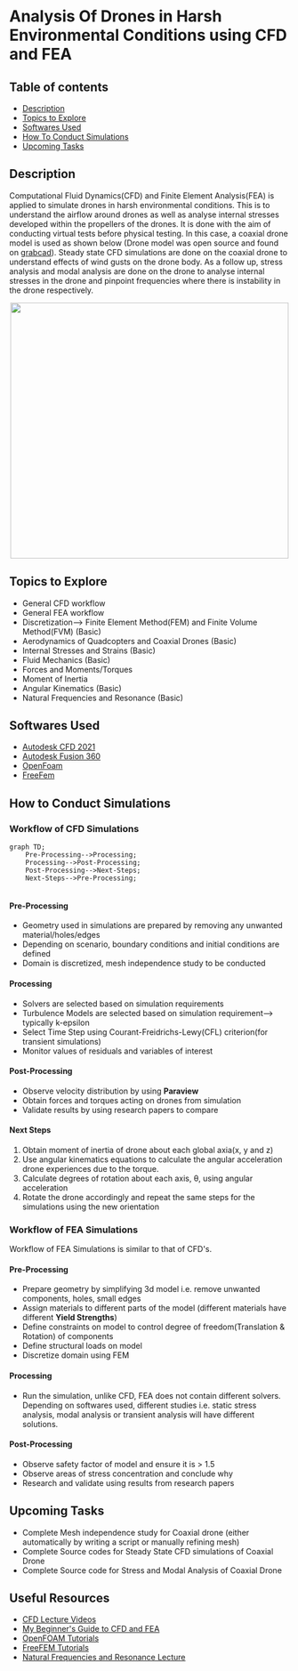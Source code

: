 # Analysis Of Drones in Harsh Environmental Conditions using CFD and FEA
## Table of contents

* [Description](#description)
* [Topics to Explore](#topics-to-explore)
* [Softwares Used](#softwares-used)
* [How To Conduct Simulations](#how-to-conduct-simulations)
* [Upcoming Tasks](#upcoming-tasks)


## Description 
Computational Fluid Dynamics(CFD) and Finite Element Analysis(FEA) is applied to simulate drones in harsh environmental conditions. This is to understand the airflow around drones as well as analyse internal stresses developed within the propellers of the drones. It is done with the aim of conducting virtual tests before physical testing. In this case, a coaxial drone model is used as shown below (Drone model was open source and found on [grabcad](https://grabcad.com/library)). Steady state CFD simulations are done on the coaxial drone to understand effects of wind gusts on the drone body. As a follow up, stress analysis and modal analysis are done on the drone to analyse internal stresses in the drone and pinpoint frequencies where there is instability in the drone respectively.

<p align="center">
  <img width="500" height="460" src="https://user-images.githubusercontent.com/58727564/207768601-baebc290-835f-4f85-bf19-1c5e8e861ebc.png">
</p>


## Topics to Explore
* General CFD workflow
* General FEA workflow
* Discretization--> Finite Element Method(FEM) and Finite Volume Method(FVM) (Basic)
* Aerodynamics of Quadcopters and Coaxial Drones (Basic)
* Internal Stresses and Strains (Basic)
* Fluid Mechanics (Basic) 
* Forces and Moments/Torques 
* Moment of Inertia
* Angular Kinematics (Basic)  
* Natural Frequencies and Resonance (Basic) 

## Softwares Used 
* [Autodesk CFD 2021](https://knowledge.autodesk.com/support/cfd)
* [Autodesk Fusion 360](https://www.autodesk.com.sg/products/fusion-360/overview?term=1-YEAR&tab=subscription)
* [OpenFoam](https://www.openfoam.com/) 
* [FreeFem](https://freefem.org/) 


## How to Conduct Simulations
### Workflow of CFD Simulations 

```mermaid
graph TD;
    Pre-Processing-->Processing;
    Processing-->Post-Processing;
    Post-Processing-->Next-Steps;
    Next-Steps-->Pre-Processing;
    
```
#### Pre-Processing 
* Geometry used in simulations are prepared by removing any unwanted material/holes/edges  
* Depending on scenario, boundary conditions and initial conditions are defined 
* Domain is discretized, mesh independence study to be conducted

#### Processing 
* Solvers are selected based on simulation requirements 
* Turbulence Models are selected based on simulation requirement--> typically k-epsilon
* Select Time Step using Courant-Freidrichs-Lewy(CFL) criterion(for transient simulations) 
* Monitor values of residuals and variables of interest 

#### Post-Processing 
* Observe velocity distribution by using **Paraview** 
* Obtain forces and torques acting on drones from simulation
* Validate results by using research papers to compare  

#### Next Steps 
1. Obtain moment of inertia of drone about each global axia(x, y and z) 
2. Use angular kinematics equations to calculate the angular acceleration drone experiences due to the torque. 
3. Calculate degrees of rotation about each axis, θ, using angular acceleration 
4. Rotate the drone accordingly and repeat the same steps for the simulations using the new orientation


### Workflow of FEA Simulations 
Workflow of FEA Simulations is similar to that of CFD's.

#### Pre-Processing 
* Prepare geometry by simplifying 3d model i.e. remove unwanted components, holes, small edges 
* Assign materials to different parts of the model (different materials have different **Yield Strengths**) 
* Define constraints on model to control degree of freedom(Translation & Rotation) of components 
* Define structural loads on model 
* Discretize domain using FEM

#### Processing 
* Run the simulation, unlike CFD, FEA does not contain different solvers. Depending on softwares used, different studies i.e. static stress analysis, modal analysis or transient analysis will have different solutions.

#### Post-Processing
* Observe safety factor of model and ensure it is > 1.5 
* Observe areas of stress concentration and conclude why 
* Research and validate using results from research papers

## Upcoming Tasks
* Complete Mesh independence study for Coaxial drone (either automatically by writing a script or manually refining mesh)
* Complete Source codes for Steady State CFD simulations of Coaxial Drone 
* Complete Source code for Stress and Modal Analysis of Coaxial Drone  

## Useful Resources
* [CFD Lecture Videos](https://www.youtube.com/@fluidmechanics101) 
* [My Beginner's Guide to CFD and FEA](https://docs.google.com/document/d/1XW_Lc4cf8SOezIlxcTdriGmZuJqpQ40c5-uJfjIPsYc/edit?usp=sharing)  
* [OpenFOAM Tutorials](https://www.openfoam.com/documentation/tutorial-guide) 
* [FreeFEM Tutorials](https://doc.freefem.org/tutorials/index.html#tutorial) 
* [Natural Frequencies and Resonance Lecture](https://www.youtube.com/watch?v=5I67zUzhv6Q) 


 
